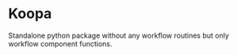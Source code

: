 # Koopa

Standalone python package without any workflow routines but only workflow component functions.